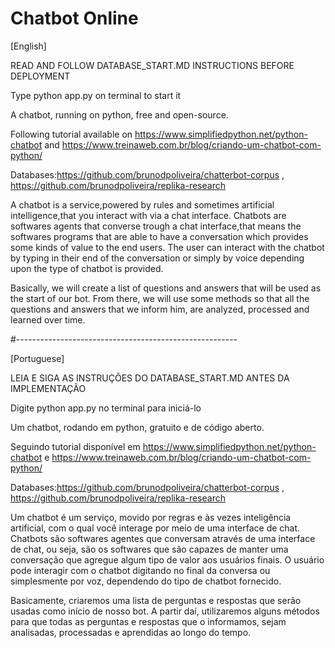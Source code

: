 # Chatbot Online                                    

[English]

READ AND FOLLOW DATABASE_START.MD INSTRUCTIONS BEFORE DEPLOYMENT

Type python app.py on terminal to start it 

A chatbot, running on python, free and open-source.

Following tutorial available on https://www.simplifiedpython.net/python-chatbot and https://www.treinaweb.com.br/blog/criando-um-chatbot-com-python/

Databases:https://github.com/brunodpoliveira/chatterbot-corpus , https://github.com/brunodpoliveira/replika-research

A chatbot is a service,powered by rules and sometimes artificial intelligence,that you interact with via a chat interface.
Chatbots are softwares agents that converse trough a chat interface,that means the softwares programs that are able to have a conversation which provides some kinds of value to the end users.
The user can interact with the chatbot by typing in their end of the conversation or simply by voice depending upon the type of chatbot is provided.

Basically, we will create a list of questions and answers that will be used as the start of our bot. From there, we will use some methods so that all the questions and answers that we inform him, are analyzed, processed and learned over time.


#-------------------------------------------------------

[Portuguese]

LEIA E SIGA AS INSTRUÇÕES DO DATABASE_START.MD ANTES DA IMPLEMENTAÇÃO

Digite python app.py no terminal para iniciá-lo

Um chatbot, rodando em python, gratuito e de código aberto.

Seguindo tutorial disponível em https://www.simplifiedpython.net/python-chatbot e https://www.treinaweb.com.br/blog/criando-um-chatbot-com-python/

Databases:https://github.com/brunodpoliveira/chatterbot-corpus , https://github.com/brunodpoliveira/replika-research

Um chatbot é um serviço, movido por regras e às vezes inteligência artificial, com o qual você interage por meio de uma interface de chat.
Chatbots são softwares agentes que conversam através de uma interface de chat, ou seja, são os softwares que são capazes de manter uma conversação que agregue algum tipo de valor aos usuários finais.
O usuário pode interagir com o chatbot digitando no final da conversa ou simplesmente por voz, dependendo do tipo de chatbot fornecido.

Basicamente, criaremos uma lista de perguntas e respostas que serão usadas como início de nosso bot. A partir daí, utilizaremos alguns métodos para que todas as perguntas e respostas que o informamos, sejam analisadas, processadas e aprendidas ao longo do tempo.
